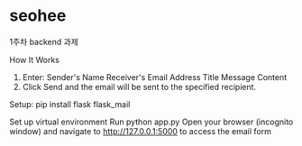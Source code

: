 # seohee
1주차 backend 과제

How It Works
1. Enter:
  Sender's Name
  Receiver's Email Address
  Title
  Message Content
2. Click Send and the email will be sent to the specified recipient.

Setup: pip install flask flask_mail

Set up virtual environment
Run python app.py
Open your browser (incognito window) and navigate to http://127.0.0.1:5000 to access the email form
